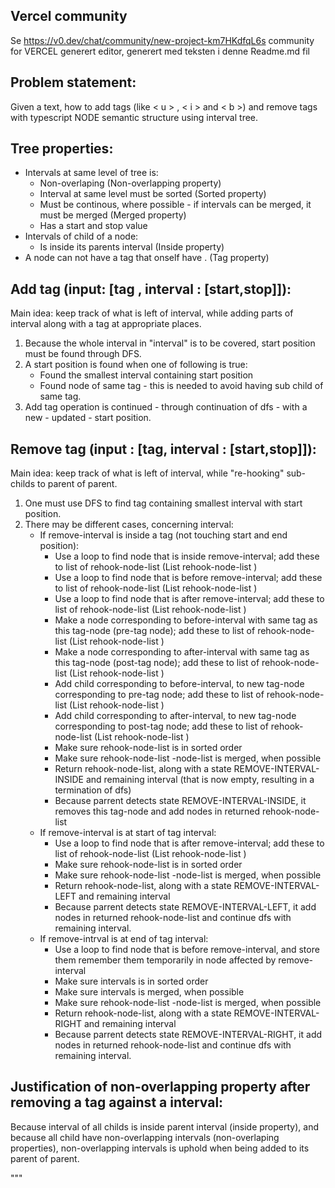
Vercel community
----------------

Se https://v0.dev/chat/community/new-project-km7HKdfqL6s community for VERCEL generert editor, generert med teksten i denne Readme.md fil



Problem statement:
------------------

Given a text, how to add tags (like < u > , < i > and < b >) and remove tags with typescript NODE semantic structure using interval tree.

Tree properties:
-----------

 - Intervals at same level of tree is:
     - Non-overlaping                                                                    (Non-overlapping property)
     - Interval at same level must be sorted                                             (Sorted property)
     - Must be continous, where possible - if intervals can be merged, it must be merged (Merged property)
     - Has a start and stop value              
 - Intervals of child of a node:               
     - Is inside its parents interval                                                    (Inside property)
 - A node can not have a tag that onself have                                          . (Tag property)


Add tag (input: [tag , interval : [start,stop]]):
---------

Main idea: keep track of what is left of interval, while adding parts of interval along with a tag at 
           appropriate places.

1. Because the whole interval in "interval" is to be covered, start position must be found through DFS.
2. A start position is found when one of following is true:
    - Found the smallest interval containing start position
    - Found node of same tag - this is needed to avoid having sub child of same tag.
3. Add tag operation is continued - through continuation of dfs - with a new - updated - start position.



Remove tag (input : [tag, interval : [start,stop]]):
--------------


Main idea: keep track of what is left of interval, while "re-hooking" sub-childs to  parent of parent.

1. One must use DFS to find tag containing smallest interval with start position.
2. There may be different cases, concerning interval:
    - If remove-interval is inside a tag (not touching start and end position):
         - Use a loop to find node that is inside remove-interval; add these to list of rehook-node-list (List rehook-node-list )
         - Use a loop to find node that is before remove-interval; add these to list of rehook-node-list (List rehook-node-list )
         - Use a loop to find node that is after remove-interval; add these to list of rehook-node-list (List rehook-node-list )
         - Make a node corresponding to before-interval with same tag as this tag-node (pre-tag node); add these to list of rehook-node-list (List rehook-node-list )
         - Make a node corresponding to after-interval with same tag as this tag-node  (post-tag node); add these to list of rehook-node-list (List rehook-node-list )
         - Add child corresponding to before-interval, to new tag-node corresponding to pre-tag node; add these to list of rehook-node-list (List rehook-node-list )
         - Add child corresponding to after-interval, to new tag-node corresponding to post-tag node; add these to list of rehook-node-list (List rehook-node-list )
         - Make sure rehook-node-list  is in sorted order
         - Make sure rehook-node-list -node-list  is merged, when possible
         - Return rehook-node-list, along with a state REMOVE-INTERVAL-INSIDE and remaining interval (that is now empty, resulting in a termination of dfs)
         - Because parrent detects state REMOVE-INTERVAL-INSIDE, it removes this tag-node and add nodes in returned rehook-node-list
    - If remove-interval is at start of tag interval:
         - Use a loop to find node that is after remove-interval; add these to list of rehook-node-list (List rehook-node-list )
         - Make sure rehook-node-list  is in sorted order
         - Make sure rehook-node-list -node-list  is merged, when possible
         - Return rehook-node-list, along with a state REMOVE-INTERVAL-LEFT and remaining interval
         - Because parrent detects state REMOVE-INTERVAL-LEFT, it add nodes in returned rehook-node-list and continue dfs with remaining interval.
    - If remove-intrval is at end of tag interval:
         - Use a loop to find node that is before remove-interval,  and store them remember them temporarily in node affected by remove-interval
         - Make sure intervals is in sorted order
         - Make sure intervals is merged, when possible
         - Make sure rehook-node-list -node-list  is merged, when possible
         - Return rehook-node-list, along with a state REMOVE-INTERVAL-RIGHT and remaining interval
         - Because parrent detects state REMOVE-INTERVAL-RIGHT, it add nodes in returned rehook-node-list and continue dfs with remaining interval.


Justification of non-overlapping property after removing a tag against a interval:
------------

   Because interval of all childs is inside parent interval (inside property), and because all child have non-overlapping intervals (non-overlaping properties),  non-overlapping intervals is uphold when being added
   to its parent of parent.



"""
